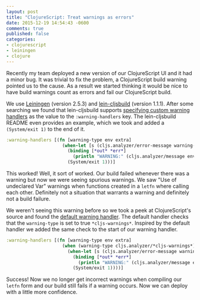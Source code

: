 ```yaml
---
layout: post
title: "ClojureScript: Treat warnings as errors"
date: 2015-12-19 14:54:43 -0600
comments: true
published: false
categories: 
- clojurescript
- leiningen
- clojure
---
```


Recently my team deployed a new version of our ClojureScript UI and it
had a minor bug. It was trivial to fix the problem, a ClojureScript
build warning pointed us to the cause. As a result we started thinking
it would be nice to have build warnings count as errors and fail our
ClojureScript build.

We use [Leiningen](http://leiningen.org/) (version 2.5.3) and
[lein-cljsbuild](https://github.com/emezeske/lein-cljsbuild) (version
1.1.1). After some searching we found that lein-cljsbuild supports
[specifying custom warning handlers](https://github.com/emezeske/lein-cljsbuild#custom-warning-handlers)
as the value to the `:warning-handlers` key. The lein-cljsbuild README
even provides an example, which we took and added a `(System/exit 1)`
to the end of it.

```clojure
:warning-handlers [(fn [warning-type env extra]
                     (when-let [s (cljs.analyzer/error-message warning-type extra)]
                       (binding [*out* *err*]
                         (println "WARNING:" (cljs.analyzer/message env s)))
                       (System/exit 1)))]
```

This worked! Well, it sort of worked. Our build failed whenever there
was a warning but now we were seeing spurious warnings. We saw "Use of
undeclared Var" warnings when functions created in a `letfn` where
calling each other. Definitely not a situation that warrants a warning
and definitely not a build failure.

We weren't seeing this warning before so we took a peek at
ClojureScript's source and found the
[default warning handler](https://github.com/clojure/clojurescript/blob/452edf43927566cc0ea0a3846706c0294cef235d/src/main/clojure/cljs/analyzer.cljc#L360-L366).
The default handler checks that the `warning-type` is set to true
`*cljs-warnings*`. Inspired by the default handler we added the same
check to the start of our warning handler.

```clojure
:warning-handlers [(fn [warning-type env extra]
                     (when (warning-type cljs.analyzer/*cljs-warnings*)
                       (when-let [s (cljs.analyzer/error-message warning-type extra)]
                         (binding [*out* *err*]
                           (println "WARNING:" (cljs.analyzer/message env s)))
                         (System/exit 1))))]
```

Success! Now we no longer get incorrect warnings when compiling our
`letfn` form and our build still fails if a warning occurs. Now we can
deploy with a little more confidence.
